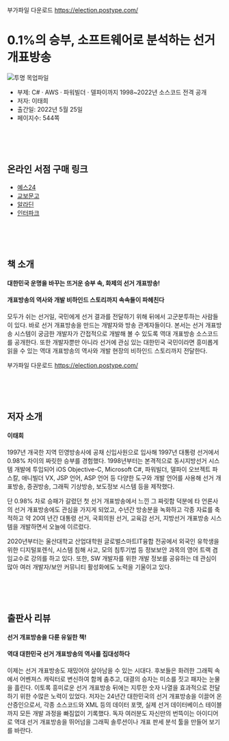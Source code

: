 부가파일 다운로드 https://election.postype.com/

# 0.1%의 승부, 소프트웨어로 분석하는 선거 개표방송


![투명 목업파일](https://user-images.githubusercontent.com/21074282/169422108-db8bf507-bc4a-439a-9baf-70b9014fc1a3.png)

- 부제: C# · AWS · 파워빌더 · 델파이까지 1998~2022년 소스코드 전격 공개
- 저자: 이태희
- 출간일: 2022년 5월 25일
- 페이지수: 544쪽

<br><br><br>
## 온라인 서점 구매 링크
- [예스24](http://www.yes24.com/Product/Goods/109625678)
- [교보문고](http://www.kyobobook.co.kr/product/detailViewKor.laf?ejkGb=KOR&mallGb=KOR&barcode=9791165921460&orderClick=LET&Kc=)
- [알라딘](https://www.aladin.co.kr/shop/wproduct.aspx?ItemId=294997546&start=slayer)
- [인터파크](https://book.interpark.com/product/BookDisplay.do?_method=detail&sc.shopNo=0000400000&sc.prdNo=354745308&pis1=book&pis2=product)


<br><br><br>
## 책 소개
<h4>대한민국 운명을 바꾸는 뜨거운 승부 속, 화제의 선거 개표방송!</h4>
<h4>개표방송의 역사와 개발 비하인드 스토리까지 속속들이 파헤친다</h4>

모두가 쉬는 선거일, 국민에게 선거 결과를 전달하기 위해 뒤에서 고군분투하는 사람들이 있다. 바로 선거 개표방송을 만드는 개발자와 방송 관계자들이다. 본서는 선거 개표방송 시스템이 궁금한 개발자가 간접적으로 개발해 볼 수 있도록 역대 개표방송 소스코드를 공개한다. 또한 개발자뿐만 아니라 선거에 관심 있는 대한민국 국민이라면 흥미롭게 읽을 수 있는 역대 개표방송의 역사와 개발 현장의 비하인드 스토리까지 전달한다.

부가파일 다운로드 https://election.postype.com/


<br><br><br>
## 저자 소개
<h4>이태희</h4>

1997년 개국한 지역 민영방송사에 공채 신입사원으로 입사해 1997년 대통령 선거에서 0.98% 차이의 짜릿한 승부를 경험했다. 1998년부터는 본격적으로 동시지방선거 시스템 개발에 투입되어 iOS Objective-C, Microsoft C#, 파워빌더, 델파이 오브젝트 파스칼, 애니빌더 VX, JSP 언어, ASP 언어 등 다양한 도구와 개발 언어를 사용해 선거 개표방송, 증권방송, 그래픽 기상방송, 보도정보 시스템 등을 제작했다.

단 0.98% 차로 승패가 갈렸던 첫 선거 개표방송에서 느낀 그 짜릿함 덕분에 타 언론사의 선거 개표방송에도 관심을 가지게 되었고, 수년간 방송분을 녹화하고 각종 자료를 축적하고 약 20여 년간 대통령 선거, 국회의원 선거, 교육감 선거, 지방선거 개표방송 시스템을 개발하면서 오늘에 이르렀다.

2020년부터는 울산대학교 산업대학원 글로벌스마트IT융합 전공에서 외국인 유학생을 위한 디지털포렌식, 시스템 침해 사고, 모의 침투기법 등 정보보안 과목의 영어 트랙 겸임교수로 강의를 하고 있다. 또한, SW 개발자를 위한 개발 정보를 공유하는 데 관심이 많아 여러 개발자/보안 커뮤니티 활성화에도 노력을 기울이고 있다.


<br><br><br>
## 출판사 리뷰
<h4>선거 개표방송을 다룬 유일한 책!</h4>
<h4>역대 대한민국 선거 개표방송의 역사를 집대성하다</h4>
 
이제는 선거 개표방송도 재밌어야 살아남을 수 있는 시대다. 후보들은 화려한 그래픽 속에서 어벤져스 캐릭터로 변신하여 함께 춤추고, 대결의 승자는 미소를 짓고 패자는 눈물을 흘린다. 이토록 흥미로운 선거 개표방송 뒤에는 지루한 숫자 나열을 효과적으로 전달하기 위한 수많은 노력이 있었다. 저자는 24년간 대한민국의 선거 개표방송을 이끌어 온 산증인으로서, 각종 소스코드와 XML 등의 데이터 포맷, 실제 선거 데이터베이스 테이블까지 모든 개발 과정을 빠짐없이 기록했다. 독자 여러분도 자신만의 번뜩이는 아이디어로 역대 선거 개표방송을 뛰어넘을 그래픽 솔루션이나 개표 판세 분석 툴을 만들어 보기를 바란다.
